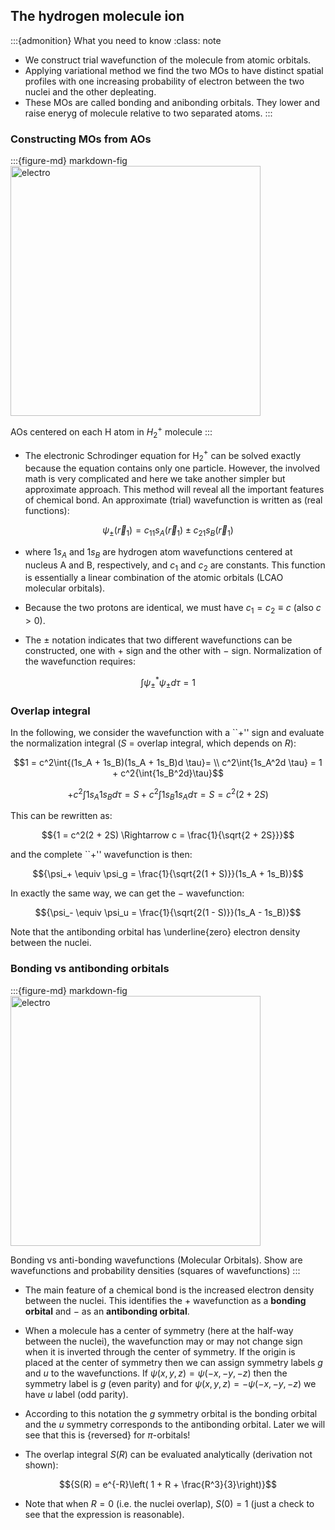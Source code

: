 ## The hydrogen molecule ion

:::{admonition} What you need to know
:class: note

-  We construct trial wavefunction of the molecule from atomic orbitals.
- Applying variational method we find the two MOs to have distinct spatial profiles with one increasing probability of electron between the two nuclei and the other depleating. 
- These MOs are called bonding and anibonding orbitals. They lower and raise eneryg of molecule relative to two separated atoms. 
:::

### Constructing MOs from AOs

:::{figure-md} markdown-fig
<img src="./images/Starting_aos.png" alt="electro" class="bg-primary mb-1" width="400px">

AOs centered on each H atom in $H^{+}_2$ molecule
:::

- The electronic Schrodinger equation for H$_2^+$ can be solved exactly because the equation contains only one particle. However, the  involved math is very complicated and here we take another simpler but  approximate approach. This method will reveal all the important features of chemical bond. An approximate (trial) wavefunction is written as (real functions):

$${\psi_\pm(\vec{r}_1) = c_11s_A(\vec{r}_1) \pm c_21s_B(\vec{r}_1)}$$

- where $1s_A$ and $1s_B$ are hydrogen atom wavefunctions centered at nucleus A 
and B, respectively, and $c_1$ and $c_2$ are constants. This function is
essentially a linear combination of the atomic orbitals (LCAO molecular
orbitals). 
- Because the two protons are identical, we must have $c_1 = c_2 \equiv c$ (also $c > 0$).

- The $\pm$ notation indicates that two different wavefunctions can be 
constructed, one with + sign and the other with $-$ sign. Normalization of the wavefunction requires:

$${\int{\psi_\pm^*\psi_\pm d\tau} = 1}$$



### Overlap integral

In the following, we consider the wavefunction with a ``+'' sign and evaluate the normalization integral ($S$ = overlap integral, which depends on $R$):


$$1 = c^2\int{(1s_A + 1s_B)(1s_A + 1s_B)d \tau}= \\ c^2\int{1s_A^2d \tau} = 1 + c^2{\int{1s_B^2d}\tau}$$

$$+ c^2{\int{1s_A1s_Bd\tau}}{= S}+ c^2{\int{1s_B1s_Ad\tau}}{= S}= c^2(2 + 2S)$$


This can be rewritten as:

$${1 = c^2(2 + 2S) \Rightarrow c = \frac{1}{\sqrt{2 + 2S}}}$$

and the complete ``+'' wavefunction is then:

$${\psi_+ \equiv \psi_g = \frac{1}{\sqrt{2(1 + S)}}(1s_A + 1s_B)}$$

In exactly the same way, we can get the $-$ wavefunction:

$${\psi_- \equiv \psi_u = \frac{1}{\sqrt{2(1 - S)}}(1s_A - 1s_B)}$$



Note that the antibonding orbital has \underline{zero} electron density between the nuclei.

### Bonding vs antibonding orbitals

:::{figure-md} markdown-fig
<img src="./images/b_vs_u.png" alt="electro" class="bg-primary mb-1" width="400px">

Bonding vs anti-bonding wavefunctions (Molecular Orbitals). Show are wavefunctions and probability densities (squares of wavefunctions)
:::

- The main feature of a chemical bond is the increased electron  density between the nuclei. This identifies the + wavefunction as a  **bonding orbital** and $-$ as an **antibonding orbital**.


- When a molecule has a center of symmetry (here at the half-way between the 
nuclei), the wavefunction may or may not change sign when it is inverted
through the center of symmetry. If the origin is placed at the center of 
symmetry then we can assign symmetry labels $g$ and $u$ to the wavefunctions.
If $\psi(x, y, z) = \psi(-x, -y, -z)$ then the symmetry label is
$g$ (even parity) and for $\psi(x, y, z) = -\psi(-x, -y, -z)$ we have $u$ label
(odd parity). 
-  According to this notation the $g$ symmetry orbital is the 
bonding orbital and the $u$ symmetry corresponds to the antibonding orbital.
Later we will see that this is {reversed} for $\pi$-orbitals!

- The overlap integral $S(R)$ can be evaluated analytically (derivation not shown):

$${S(R) = e^{-R}\left( 1 + R + \frac{R^3}{3}\right)}$$

- Note that when $R = 0$ (i.e. the nuclei overlap), $S(0) = 1$ (just a check to see that the expression is reasonable).


